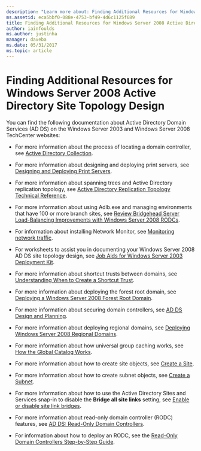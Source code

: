 ```yaml
---
description: "Learn more about: Finding Additional Resources for Windows Server 2008 Active Directory Site Topology Design"
ms.assetid: eca5bbf0-088e-4753-bf49-4d6c1125f689
title: Finding Additional Resources for Windows Server 2008 Active Directory Site Topology Design
author: iainfoulds
ms.author: justinha
manager: daveba
ms.date: 05/31/2017
ms.topic: article
---
```


# Finding Additional Resources for Windows Server 2008 Active Directory Site Topology Design

You can find the following documentation about Active Directory Domain Services (AD DS) on the Windows Server 2003 and  Windows Server 2008  TechCenter websites:

- For more information about the process of locating a domain controller, see [Active Directory Collection](/previous-versions/windows/it-pro/windows-server-2003/cc780036(v=ws.10)).

- For more information about designing and deploying print servers, see [Designing and Deploying Print Servers](/previous-versions/windows/it-pro/windows-server-2003/cc785842(v=ws.10)).

- For more information about spanning trees and Active Directory replication topology, see [Active Directory Replication Topology Technical Reference](/previous-versions/windows/it-pro/windows-server-2003/cc755326(v=ws.10)).

- For more information about using Adlb.exe and managing environments that have 100 or more branch sites, see [Review Bridgehead Server Load-Balancing Improvements with Windows Server 2008 RODCs](/previous-versions/windows/it-pro/windows-server-2008-r2-and-2008/dd735927(v%3dws.10)).

- For information about installing Network Monitor, see [Monitoring network traffic](/previous-versions/windows/it-pro/windows-server-2003/cc783075(v=ws.10)).

- For worksheets to assist you in documenting your  Windows Server 2008 AD DS site topology design, see [Job Aids for Windows Server 2003 Deployment Kit](https://microsoft.com/download/details.aspx?id=9608).

- For more information about shortcut trusts between domains, see [Understanding When to Create a Shortcut Trust](/previous-versions/windows/it-pro/windows-server-2008-r2-and-2008/cc754538(v=ws.11)).

- For more information about deploying the forest root domain, see [Deploying a Windows Server 2008 Forest Root Domain](/previous-versions/windows/it-pro/windows-server-2008-r2-and-2008/cc731174(v=ws.10)).

- For more information about securing domain controllers, see [AD DS Design and Planning](./ad-ds-design-and-planning.md).

- For more information about deploying regional domains, see [Deploying Windows Server 2008 Regional Domains](/previous-versions/windows/it-pro/windows-server-2008-r2-and-2008/cc755118(v=ws.10)).

- For more information about how universal group caching works, see [How the Global Catalog Works](/previous-versions/windows/it-pro/windows-server-2003/cc737410(v=ws.10)).

- For more information about how to create site objects, see [Create a Site](/previous-versions/windows/it-pro/windows-server-2008-r2-and-2008/cc772304(v=ws.11)).

- For more information about how to create subnet objects, see [Create a Subnet](/previous-versions/windows/it-pro/windows-server-2008-r2-and-2008/cc770372(v=ws.11)).

- For more information about how to use the Active Directory Sites and Services snap-in to disable the **Bridge all site links** setting, see [Enable or disable site link bridges](/previous-versions/windows/it-pro/windows-server-2003/cc738789(v=ws.10)).

- For more information about read-only domain controller (RODC) features, see [AD DS: Read-Only Domain Controllers](/previous-versions/windows/it-pro/windows-server-2008-r2-and-2008/cc732801(v=ws.10)).

- For information about how to deploy an RODC, see the [Read-Only Domain Controllers Step-by-Step Guide](/previous-versions/windows/it-pro/windows-server-2008-r2-and-2008/cc772234(v=ws.10)).
